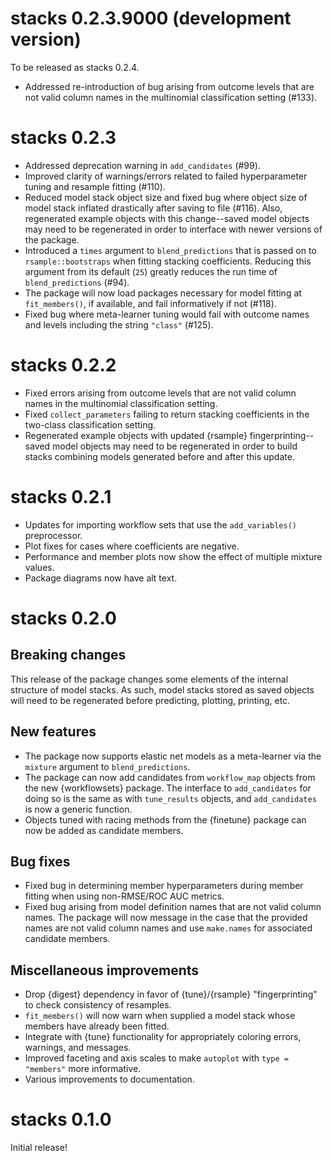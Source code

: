 # stacks 0.2.3.9000 (development version)

To be released as stacks 0.2.4.

* Addressed re-introduction of bug arising from outcome levels that are not 
  valid column names in the multinomial classification setting (#133). 

# stacks 0.2.3

* Addressed deprecation warning in `add_candidates` (#99).
* Improved clarity of warnings/errors related to failed hyperparameter 
tuning and resample fitting (#110).
* Reduced model stack object size and fixed bug where object size of model stack 
inflated drastically after saving to file (#116). Also, regenerated example objects 
with this change--saved model objects may need to be regenerated in order to 
interface with newer versions of the package.
* Introduced a `times` argument to `blend_predictions` that is passed on to
`rsample::bootstraps` when fitting stacking coefficients. Reducing this
argument from its default (`25`) greatly reduces the run time of 
`blend_predictions` (#94).
* The package will now load packages necessary for model fitting at 
`fit_members()`, if available, and fail informatively if not (#118).
* Fixed bug where meta-learner tuning would fail with outcome names and levels
including the string `"class"` (#125).

# stacks 0.2.2

* Fixed errors arising from outcome levels that are not valid column 
  names in the multinomial classification setting. 
* Fixed `collect_parameters` failing to return stacking coefficients
  in the two-class classification setting.
* Regenerated example objects with updated {rsample} fingerprinting--saved 
  model objects may need to be regenerated in order to build stacks combining
  models generated before and after this update.

# stacks 0.2.1

* Updates for importing workflow sets that use the `add_variables()` 
  preprocessor. 
* Plot fixes for cases where coefficients are negative. 
* Performance and member plots now show the effect of multiple mixture values. 
* Package diagrams now have alt text.

# stacks 0.2.0

## Breaking changes

This release of the package changes some elements of the internal structure
of model stacks. As such, model stacks stored as saved objects will need to
be regenerated before predicting, plotting, printing, etc.

## New features

* The package now supports elastic net models as a meta-learner via 
  the `mixture` argument to `blend_predictions`.
* The package can now add candidates from `workflow_map` objects
  from the new {workflowsets} package. The interface to `add_candidates`
  for doing so is the same as with `tune_results` objects, and 
  `add_candidates` is now a generic function.
* Objects tuned with racing methods from the {finetune} package can now be
  added as candidate members.

## Bug fixes

* Fixed bug in determining member hyperparameters during member
  fitting when using non-RMSE/ROC AUC metrics.
* Fixed bug arising from  model definition names that are not valid column 
  names. The package will now message in the case that the provided names
  are not valid column names and use `make.names` for associated candidate
  members.  

## Miscellaneous improvements

* Drop {digest} dependency in favor of {tune}/{rsample} "fingerprinting"
  to check consistency of resamples.
* `fit_members()` will now warn when supplied a model stack whose
  members have already been fitted.
* Integrate with {tune} functionality for appropriately coloring errors, 
  warnings, and messages.
* Improved faceting and axis scales to make `autoplot` with `type = "members"`
  more informative.
* Various improvements to documentation.

# stacks 0.1.0

Initial release!
